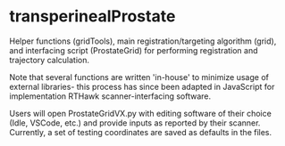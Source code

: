 # transperinealProstate
Helper functions (gridTools), main registration/targeting algorithm (grid), and interfacing script (ProstateGrid) for performing registration and trajectory calculation.

Note that several functions are written 'in-house' to minimize usage of external libraries- this process has since been adapted in JavaScript for implementation RTHawk scanner-interfacing software.

Users will open ProstateGridVX.py with editing software of their choice (Idle, VSCode, etc.) and provide inputs as reported by their scanner. Currently, a set of testing coordinates are saved as defaults in the files.
